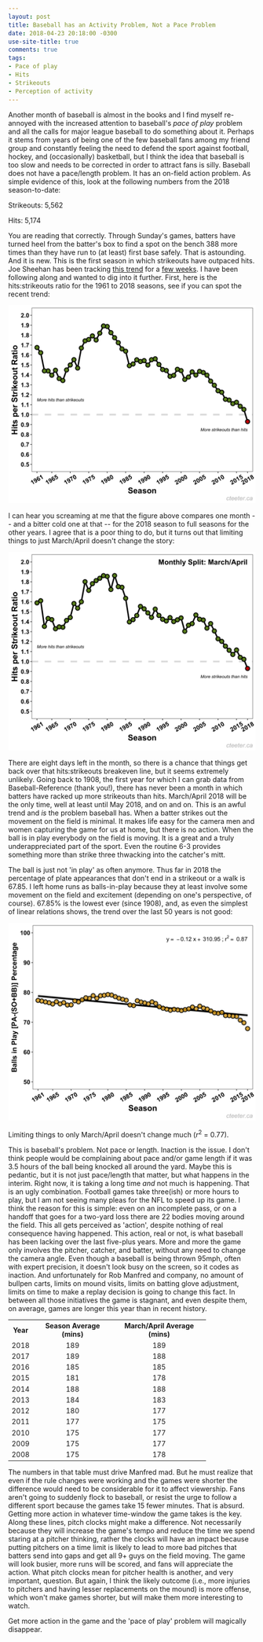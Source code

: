 ```yaml
---
layout: post
title: Baseball has an Activity Problem, Not a Pace Problem
date: 2018-04-23 20:18:00 -0300
use-site-title: true
comments: true
tags:
- Pace of play
- Hits
- Strikeouts
- Perception of activity
---
```


Another month of baseball is almost in the books and I find myself re-annoyed with the increased attention to baseball's *pace of play* problem and all the calls for major league baseball to do something about it. Perhaps it stems from years of being one of the few baseball fans among my friend group and constantly feeling the need to defend the sport against football, hockey, and (occasionally) basketball, but I think the idea that baseball is too slow and needs to be corrected in order to attract fans is silly. Baseball does not have a pace/length problem. It has an on-field action problem. As simple evidence of this, look at the following numbers from the 2018 season-to-date:

Strikeouts: 5,562

Hits: 5,174

You are reading that correctly. Through Sunday's games, batters have turned heel from the batter's box to find a spot on the bench 388 more times than they have run to (at least) first base safely. That is astounding. And it is new. This is the first season in which strikeouts have outpaced hits. Joe Sheehan has been tracking <a href = "https://twitter.com/joe_sheehan/status/983760333700501504" target = "_blank"> this trend</a> for a <a href = "https://twitter.com/joe_sheehan/status/988445716539375617" target = "_blank"> few weeks</a>. I have been following along and wanted to dig into it further. First, here is the hits:strikeouts ratio for the 1961 to 2018 seasons, see if you can spot the recent trend:  

![Fig1_HperSO_SeasonTotal_1961-2018](/img/Fig1_HperSO_SeasonTotal_1961-2018.png)

I can hear you screaming at me that the figure above compares one month -- and a bitter cold one at that -- for the 2018 season to full seasons for the other years. I agree that is a poor thing to do, but it turns out that limiting things to just March/April doesn't change the story:

![Fig2_HperSO_AprilTotal_1961-2018](/img/Fig2_HperSO_AprilTotal_1961-2018.png)

There are eight days left in the month, so there is a chance that things get back over that hits:strikeouts breakeven line, but it seems extremely unlikely. Going back to 1908, the first year for which I can grab data from Baseball-Reference (thank you!), there has never been a month in which batters have racked up more strikeouts than hits. March/April 2018 will be the only time, well at least until May 2018, and on and on. This is an awful trend and *is* the problem baseball has. When a batter strikes out the movement on the field is minimal. It makes life easy for the camera men and women capturing the game for us at home, but there is no action. When the ball is in play everybody on the field is moving. It is a great and a truly underappreciated part of the sport. Even the routine 6-3 provides something more than strike three thwacking into the catcher's mitt.

The ball is just not 'in play' as often anymore. Thus far in 2018 the percentage of plate appearances that don't end in a strikeout or a walk is 67.85. I left home runs as balls-in-play because they at least involve some movement on the field and excitement (depending on one's perspective, of course). 67.85% is the lowest ever (since 1908), and, as even the simplest of linear relations shows, the trend over the last 50 years is not good:

![Fig3_BIPp_SeasonTotal_1961-2018](/img/Fig3_BIPp_SeasonTotal_1961-2018.png)

Limiting things to only March/April doesn't change much (*r*<sup>2</sup> = 0.77).

This is baseball's problem. Not pace or length. Inaction is the issue. I don't think people would be complaining about pace and/or game length if it was 3.5 hours of the ball being knocked all around the yard. Maybe this is pedantic, but it is not just pace/length that matter, but what happens in the interim. Right now, it is taking a long time *and* not much is happening. That is an ugly combination. Football games take three(ish) or more hours to play, but I am not seeing many pleas for the NFL to speed up its game. I think the reason for this is simple: even on an incomplete pass, or on a handoff that goes for a two-yard loss there are 22 bodies moving around the field. This all gets perceived as 'action', despite nothing of real consequence having happened. This action, real or not, is what baseball has been lacking over the last five-plus years. More and more the game only involves the pitcher, catcher, and batter, without any need to change the camera angle. Even though a baseball is being thrown 95mph, often with expert precision, it doesn't look busy on the screen, so it codes as inaction. And unfortunately for Rob Manfred and company, no amount of bullpen carts, limits on mound visits, limits on batting glove adjustment, limits on time to make a replay decision is going to change this fact. In between all those initiatives the game is stagnant, and even despite them, on average, games are longer this year than in recent history.

<table style="width:80%" align="center">
<tr> <th style="text-align:center"> Year </th> <th style="text-align:center"> Season Average (mins) </th> <th style="text-align:center"> March/April Average (mins) </th>  </tr>
  <tr> <td style="text-align:center"> 2018 </td> <td style="text-align:center"> 189 </td> <td style="text-align:center"> 189 </td> </tr>
  <tr> <td style="text-align:center"> 2017 </td> <td style="text-align:center"> 189 </td> <td style="text-align:center"> 188 </td> </tr>
  <tr> <td style="text-align:center"> 2016 </td> <td style="text-align:center"> 185 </td> <td style="text-align:center"> 185 </td> </tr>
  <tr> <td style="text-align:center"> 2015 </td> <td style="text-align:center"> 181 </td> <td style="text-align:center"> 178 </td> </tr>
  <tr> <td style="text-align:center"> 2014 </td> <td style="text-align:center"> 188 </td> <td style="text-align:center"> 188 </td> </tr>
  <tr> <td style="text-align:center"> 2013 </td> <td style="text-align:center"> 184 </td> <td style="text-align:center"> 183 </td> </tr>
  <tr> <td style="text-align:center"> 2012 </td> <td style="text-align:center"> 180 </td> <td style="text-align:center"> 177 </td> </tr>
  <tr> <td style="text-align:center"> 2011 </td> <td style="text-align:center"> 177 </td> <td style="text-align:center"> 175 </td> </tr>
  <tr> <td style="text-align:center"> 2010 </td> <td style="text-align:center"> 175 </td> <td style="text-align:center"> 177 </td> </tr>
  <tr> <td style="text-align:center"> 2009 </td> <td style="text-align:center"> 175 </td> <td style="text-align:center"> 177 </td> </tr>
  <tr> <td style="text-align:center"> 2008 </td> <td style="text-align:center"> 175 </td> <td style="text-align:center"> 178 </td> </tr>
</table>

The numbers in that table must drive Manfred mad. But he must realize that even if the rule changes were working and the games were shorter the difference would need to be considerable for it to affect viewership. Fans aren't going to suddenly flock to baseball, or resist the urge to follow a different sport because the games take 15 fewer minutes. That is absurd. Getting more action in whatever time-window the game takes is the key. Along these lines, pitch clocks might make a difference. Not necessarily because they will increase the game's tempo and reduce the time we spend staring at a pitcher thinking, rather the clocks will have an impact because putting pitchers on a time limit is likely to lead to more bad pitches that batters send into gaps and get all 9+ guys on the field moving. The game will look busier, more runs will be scored, and fans will appreciate the action. What pitch clocks mean for pitcher health is another, and very important, question. But again, I think the likely outcome (i.e., more injuries to pitchers and having lesser replacements on the mound) is more offense, which won't make games shorter, but will make them more interesting to watch. 

Get more action in the game and the 'pace of play' problem will magically disappear.